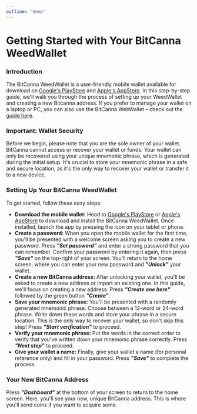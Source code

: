 ```yaml
---
outline: 'deep'
---
```

# **Getting Started with Your BitCanna WeedWallet**

### Introduction
The BitCanna WeedWallet is a user-friendly mobile wallet available for download on [Google's PlayStore](https://play.google.com/store/apps/details?id=io.bitcanna.mobile) and [Apple's AppStore](https://apps.apple.com/us/app/bitcanna-wallet/id6450923268). In this step-by-step guide, we'll walk you through the process of setting up your WeedWallet and creating a new Bitcanna address. If you prefer to manage your wallet on a laptop or PC, you can also use the BitCanna WebWallet – check out the [guide here](web-wallet-guide).

### Important: Wallet Security
Before we begin, please note that you are the sole owner of your wallet. BitCanna cannot access or recover your wallet or funds. Your wallet can only be recovered using your unique mnemonic phrase, which is generated during the initial setup. It's crucial to store your mnemonic phrase in a safe and secure location, as it's the only way to recover your wallet or transfer it to a new device.

### Setting Up Your BitCanna WeedWallet
To get started, follow these easy steps:

* **Download the mobile wallet:** Head to [Google's PlayStore](https://play.google.com/store/apps/details?id=io.bitcanna.mobile) or [Apple's AppStore](https://apps.apple.com/us/app/bitcanna-wallet/id6450923268) to download and install the BitCanna WeedWallet. Once installed, launch the app by pressing the icon on your tablet or phone.  
* **Create a password:** When you open the mobile wallet for the first time, you'll be presented with a welcome screen asking you to create a new password. Press ***"Set password"*** and enter a strong password that you can remember. Confirm your password by entering it again, then press ***"Save"*** on the top-right of your screen. You'll return to the home screen, where you can enter your new password and ***"Unlock"*** your wallet.  
* **Create a new BitCanna address:** After unlocking your wallet, you'll be asked to create a new address or import an existing one. In this guide, we'll focus on creating a new address. Press ***"Create one here"*** followed by the green button ***"Create"***.  
* **Save your mnemonic phrase:** You'll be presented with a randomly generated mnemonic phrase. Choose between a 12-word or 24-word phrase. Write down these words and store your phrase in a secure location. This is the only way to recover your wallet, so don't skip this step! Press ***"Start verification"*** to proceed.  
* **Verify your mnemonic phrase:** Put the words in the correct order to verify that you've written down your mnemonic phrase correctly. Press ***"Next step"*** to proceed.  
* **Give your wallet a name:** Finally, give your wallet a name (for personal reference only) and fill in your password. Press ***"Save"*** to complete the process.

### Your New BitCanna Address
Press ***"Dashboard"*** at the bottom of your screen to return to the home screen. Here, you'll see your new, unique BitCanna address. This is where you'll send coins if you want to acquire some.